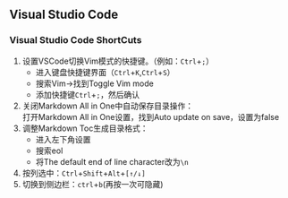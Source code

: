 ## Visual Studio Code

### Visual Studio Code ShortCuts   
1. 设置VSCode切换Vim模式的快捷键。（例如：`Ctrl`+`;`）   
   * 进入键盘快捷键界面（`Ctrl`+`K`,`Ctrl`+`S`）   
   * 搜索Vim->找到Toggle Vim mode      
   * 添加快捷键`Ctrl`+`;`，然后确认
2. 关闭Markdown All in One中自动保存目录操作：   
    打开Markdown All in One设置，找到Auto update on save，设置为false
3. 调整Markdown Toc生成目录格式：     
    * 进入左下角设置  
    * 搜索eol   
    * 将The default end of line character改为`\n`    
4. 按列选中：`Ctrl`+`Shift`+`Alt`+`[↑/↓]`
5. 切换到侧边栏：`ctrl`+`b`(再按一次可隐藏)